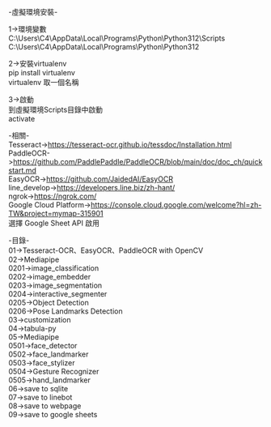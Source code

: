 -虛擬環境安裝-  
 
1->環境變數  
C:\Users\C4\AppData\Local\Programs\Python\Python312\Scripts  
C:\Users\C4\AppData\Local\Programs\Python\Python312  
  
2->安裝virtualenv  
pip install virtualenv  
virtualenv 取一個名稱  
  
3->啟動  
到虛擬環境Scripts目錄中啟動  
activate  
  
-相關-  
Tesseract->https://tesseract-ocr.github.io/tessdoc/Installation.html  
PaddleOCR->https://github.com/PaddlePaddle/PaddleOCR/blob/main/doc/doc_ch/quickstart.md  
EasyOCR->https://github.com/JaidedAI/EasyOCR  
line_develop->https://developers.line.biz/zh-hant/  
ngrok->https://ngrok.com/  
Google Cloud Platform->https://console.cloud.google.com/welcome?hl=zh-TW&project=mymap-315901  
選擇 Google Sheet API 啟用  
    
-目錄-  
01->Tesseract-OCR、EasyOCR、PaddleOCR with OpenCV  
02->Mediapipe  
0201->image_classification  
0202->image_embedder  
0203->image_segmentation  
0204->interactive_segmenter  
0205->Object Detection  
0206->Pose Landmarks Detection  
03->customization  
04->tabula-py  
05->Mediapipe  
0501->face_detector  
0502->face_landmarker  
0503->face_stylizer  
0504->Gesture Recognizer  
0505->hand_landmarker  
06->save to sqlite  
07->save to linebot  
08->save to webpage  
09->save to google sheets  
